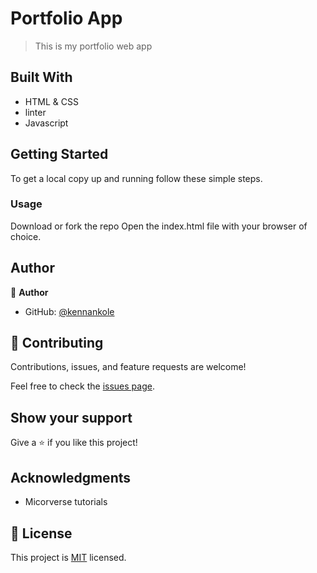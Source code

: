 # Portfolio App

> This is my portfolio web app


## Built With

- HTML & CSS
- linter
- Javascript


## Getting Started

To get a local copy up and running follow these simple steps.

### Usage
Download or fork the repo 
Open the index.html file with your browser of choice.


## Author

👤 **Author**

- GitHub: [@kennankole](https://github.com/kennankole)


## 🤝 Contributing

Contributions, issues, and feature requests are welcome!

Feel free to check the [issues page](../../issues/).

## Show your support

Give a ⭐️ if you like this project!

## Acknowledgments

- Micorverse tutorials

## 📝 License

This project is [MIT](./LICENSE) licensed.
